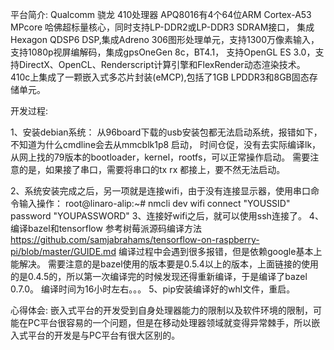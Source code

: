平台简介:
    Qualcomm 骁龙 410处理器 APQ8016有4个64位ARM Cortex-A53 MPcore 哈佛超标量核心，同时支持LP-DDR2或LP-DDR3 SDRAM接口，
    集成Hexagon QDSP6 DSP,集成Adreno 306图形处理单元，支持1300万像素输入，支持1080p视屏编解码，集成gpsOneGen 8c，BT4.1，
    支持OpenGL ES 3.0，支持DirectX、OpenCL、Renderscript计算引擎和FlexRender动态渲染技术。
    410c上集成了一颗嵌入式多芯片封装(eMCP),包括了1GB LPDDR3和8GB固态存储单元。

开发过程:

1、安装debian系统：
    从96board下载的usb安装包都无法启动系统，报错如下，不知道为什么cmdline会去从mmcblk1p8 启动，
    时间仓促，没有去实际编译lk，从网上找的79版本的bootloader，kernel，rootfs，可以正常操作启动。
    需要注意的是，如果接了串口，需要将串口的tx rx 都接上，要不然无法启动。

2、系统安装完成之后，另一项就是连接wifi，由于没有连接显示器，使用串口命令输入操作：
    root@linaro-alip:~# nmcli dev wifi connect "YOUSSID" password "YOUPASSWORD"
3、连接好wifi之后，就可以使用ssh连接了。
4、编译bazel和tensorflow
    参考树莓派源码编译方法
    https://github.com/samjabrahams/tensorflow-on-raspberry-pi/blob/master/GUIDE.md
    编译过程中会遇到很多报错，但是依赖google基本上能解决。
    需要注意的是bazel使用的版本要是0.5.4以上的版本，上面链接的使用的是0.4.5的，所以第一次编译完的时候发现还得重新编译，于是编译了bazel 0.7.0。
    编译时间为16小时左右。。。
5、pip安装编译好的whl文件，重启。

心得体会:
    嵌入式平台的开发受到自身处理器能力的限制以及软件环境的限制，可能在PC平台很容易的一个问题，但是在移动处理器领域就变得异常棘手，所以嵌入式平台的开发是与PC平台有很大区别的。
